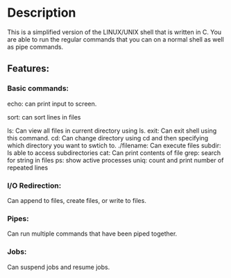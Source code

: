 # Description

This is a simplified version of the LINUX/UNIX shell that is written in C. You are able to run the regular commands that you can on a normal shell as well as pipe commands. 

## Features:
### Basic commands:
echo: can print input to screen.

sort: can sort lines in files

ls: Can view all files in current directory using ls.
exit: Can exit shell using this command. 
cd: Can change directory using cd and then specifying which directory you want to swtich to.
./filename: Can execute files
subdir: Is able to access subdirectories
cat: Can print contents of file
grep: search for string in files
ps: show active processes
uniq: count and print number of repeated lines
### I/O Redirection:
Can append to files, create files, or write to files.
### Pipes:
Can run multiple commands that have been piped together.
### Jobs:
Can suspend jobs and resume jobs. 

